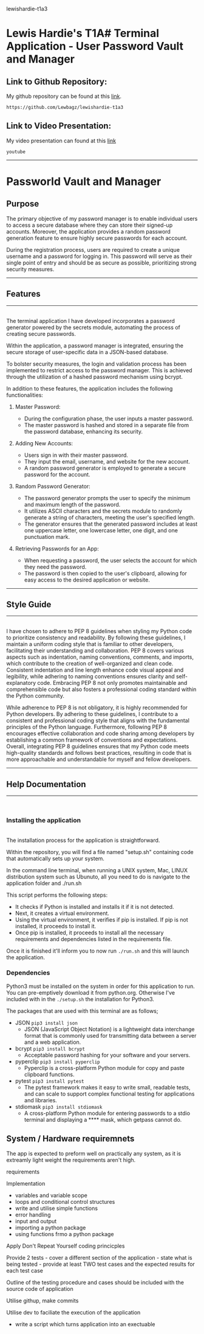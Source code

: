  lewishardie-t1a3



# Lewis Hardie's T1A# Terminal Application - User Password Vault and Manager


## Link to Github Repository:

My github repository can be found at this [link](https://github.com/Lewbagz/lewishardie-t1a3).

`https://github.com/Lewbagz/lewishardie-t1a3`

## Link to Video Presentation:

My video presentation can found at this [link](https://youtube.com)

`youtube`

---

# Passworld Vault and Manager

## Purpose

The primary objective of my password manager is to enable individual users to access a secure database where they can store their signed-up accounts. Moreover, the application provides a random password generation feature to ensure highly secure passwords for each account.

During the registration process, users are required to create a unique username and a password for logging in. This password will serve as their single point of entry and should be as secure as possible, prioritizing strong security measures.

---

## Features
---
<br>
The terminal application I have developed incorporates a password generator powered by the secrets module, automating the process of creating secure passwords.

Within the application, a password manager is integrated, ensuring the secure storage of user-specific data in a JSON-based database.

To bolster security measures, the login and validation process has been implemented to restrict access to the password manager. This is achieved through the utilization of a hashed password mechanism using bcrypt.

In addition to these features, the application includes the following functionalities:

1. Master Password:
   - During the configuration phase, the user inputs a master password.
   - The master password is hashed and stored in a separate file from the password database, enhancing its security.

2. Adding New Accounts:
   - Users sign in with their master password.
   - They input the email, username, and website for the new account.
   - A random password generator is employed to generate a secure password for the account.

3. Random Password Generator:
   - The password generator prompts the user to specify the minimum and maximum length of the password.
   - It utilizes ASCII characters and the secrets module to randomly generate a string of characters, meeting the user's specified length.
   - The generator ensures that the generated password includes at least one uppercase letter, one lowercase letter, one digit, and one punctuation mark.

4. Retrieving Passwords for an App:
   - When requesting a password, the user selects the account for which they need the password.
   - The password is then copied to the user's clipboard, allowing for easy access to the desired application or website.

---

## Style Guide
---
<br>
I have chosen to adhere to PEP 8 guidelines when styling my Python code to prioritize consistency and readability. By following these guidelines, I maintain a uniform coding style that is familiar to other developers, facilitating their understanding and collaboration. PEP 8 covers various aspects such as indentation, naming conventions, comments, and imports, which contribute to the creation of well-organized and clean code. Consistent indentation and line length enhance code visual appeal and legibility, while adhering to naming conventions ensures clarity and self-explanatory code. Embracing PEP 8 not only promotes maintainable and comprehensible code but also fosters a professional coding standard within the Python community.

<br>

While adherence to PEP 8 is not obligatory, it is highly recommended for Python developers. By adhering to these guidelines, I contribute to a consistent and professional coding style that aligns with the fundamental principles of the Python language. Furthermore, following PEP 8 encourages effective collaboration and code sharing among developers by establishing a common framework of conventions and expectations. Overall, integrating PEP 8 guidelines ensures that my Python code meets high-quality standards and follows best practices, resulting in code that is more approachable and understandable for myself and fellow developers.

---

## Help Documentation
---
<br>

### <strong>Installing the application</strong>
<br>
The installation process for the application is straightforward.

Within the repository, you will find a file named "setup.sh" containing code that automatically sets up your system. 

In the command line terminal, when running a UNIX system, Mac, LINUX distribution system such as Ubunuto, all you need to do is navigate to the application folder and ./run.sh

This script performs the following steps:

- It checks if Python is installed and installs it if it is not detected.
- Next, it creates a virtual environment.
- Using the virtual environment, it verifies if pip is installed. If pip is not installed, it proceeds to install it.
- Once pip is installed, it proceeds to install all the necessary requirements and dependencies listed in the requirements file.

Once it is finished it'll inform you to now run `./run.sh` and this will launch the application.


### <strong>Dependencies</strong>

Python3 must be installed on the system in order for this application to run. You can pre-emptively download it from python.org. Otherwise I've included with in the `./setup.sh` the installation for Python3.

The packages that are used with this terminal are as follows;

- JSON  `pip3 install json`
    - JSON (JavaScript Object Notation) is a lightweight data interchange format that is commonly used for transmitting data between a server and a web application. 
- bcrypt `pip3 install bcrypt`
    - Acceptable password hashing for your software and your servers.
- pyperclip `pip3 install pyperclip`
    - Pyperclip is a cross-platform Python module for copy and paste clipboard functions.
- pytest `pip3 install pytest`
    - The pytest framework makes it easy to write small, readable tests, and can scale to support complex functional testing for applications and libraries.
- stdiomask `pip3 install stdiomask`
    - A cross-platform Python module for entering passwords to a stdio terminal and displaying a **** mask, which getpass cannot do.


## System / Hardware requiremnets

The app is expected to preform well on practically any system, as it is extreamly light weight the requirements aren't high.


requirements

Implementation
- variables and variable scope
- loops and conditional control structures
- write and utilise simple functions
- error handling
- input and output
- importing a python package
- using functions frmo a python package

Apply Don't Repeat Yourself coding princicples

Provide 2 tests
    - cover a different section of the application
    - state what is being tested
    - provide at least TWO test cases and the expected results for each test case

Outline of the testing procedure and cases should be included with the source code of application

Utilise githup, make commits

Utilise dev to faciliate the execution of the application
- write a script which turns application into an exectuable


